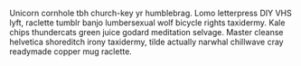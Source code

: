 Unicorn cornhole tbh church-key yr humblebrag. Lomo letterpress DIY VHS lyft, raclette tumblr banjo lumbersexual wolf bicycle rights taxidermy. Kale chips thundercats green juice godard meditation selvage. Master cleanse helvetica shoreditch irony taxidermy, tilde actually narwhal chillwave cray readymade copper mug raclette.